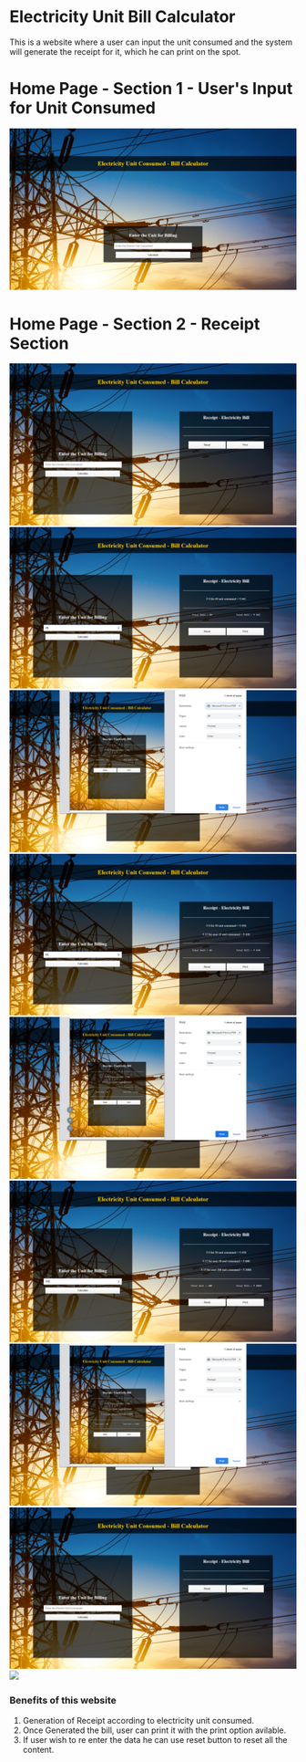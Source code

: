 # Electricity Unit Bill Calculator
This is a website where a user can input the unit consumed and the system will generate the receipt for it, which he can print on the spot.

# Home Page - Section 1 - User's Input for Unit Consumed
<img src="ElectricUnitCal/screenshot/img1.png">

# Home Page - Section 2 - Receipt Section
<img src="ElectricUnitCal/screenshot/img2.png">

<img src="ElectricUnitCal/screenshot/img3.png">
<img src="ElectricUnitCal/screenshot/img4.png">
<img src="ElectricUnitCal/screenshot/img5.png">
<img src="ElectricUnitCal/screenshot/img6.png">
<img src="ElectricUnitCal/screenshot/img7.png">
<img src="ElectricUnitCal/screenshot/img8.png">
<img src="ElectricUnitCal/screenshot/img9.png">
<img src="ElectricUnitCal/screenshot/img10.png">


### Benefits of this website
1. Generation of Receipt according to electricity unit consumed.
2. Once Generated the bill, user can print it with the print option avilable.
3. If user wish to re enter the data he can use reset button to reset all the content.
